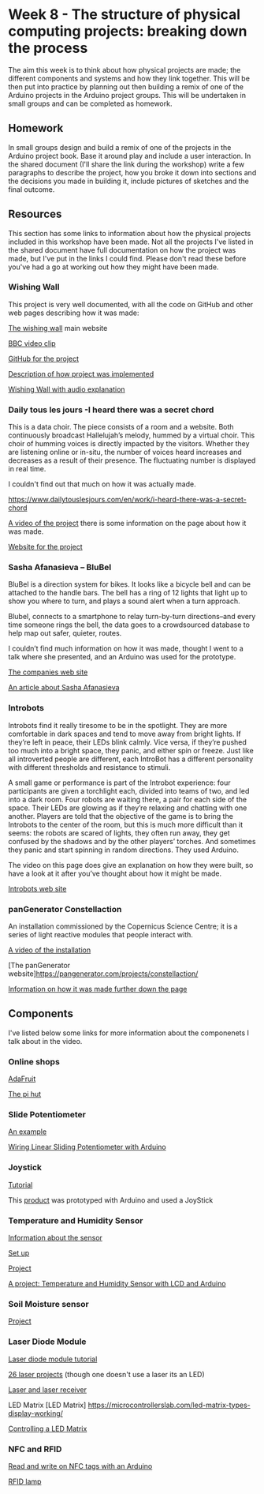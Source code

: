 # Week 8 - The structure of physical computing projects: breaking down the process
The aim this week is to think about how physical projects are made; the different components and systems and how they link together. This will be then put into practice by planning out then building a remix of one of the Arduino projects in the Arduino project groups. This will be undertaken in small groups and can be completed as homework.

## Homework
In small groups design and build a remix of one of the projects in the Arduino project book. Base it around play and include a user interaction. In the shared document (I'll share the link during the workshop) write a few paragraphs to describe the project, how you broke it down into sections and the decisions you made in building it, include pictures of sketches and the final outcome.

## Resources
This section has some links to information about how the physical projects included in this workshop have been made. Not all the projects I've listed in the shared document have full documentation on how the project was made, but I've put in the links I could find. Please don't read these before you've had a go at working out how they might have been made.

### Wishing Wall
This project is very well documented, with all the code on GitHub and other web pages describing how it was made:

[The wishing wall](http://var-mar.info/wishing-wall/ ) main website

[BBC video clip](https://www.bbc.co.uk/news/av/technology-28217580)

[GitHub for the project](https://github.com/var-mar/devart-template)

[Description of how project was implemented](https://devart.withgoogle.com/#/project/16494767)

[Wishing Wall with audio explanation](https://www.youtube.com/watch?v=MX0Z6aHZYDw&feature=emb_title)

### Daily tous les jours -I heard there was a secret chord  
This is a data choir. The piece consists of a room and a website. Both continuously broadcast Hallelujah’s melody, hummed by a virtual choir. This choir of humming voices is directly impacted by the visitors. Whether they are listening online or in-situ, the number of voices heard increases and decreases as a result of their presence. The fluctuating number is displayed in real time. 

I couldn't find out that much on how it was actually made.

https://www.dailytouslesjours.com/en/work/i-heard-there-was-a-secret-chord 

[A video of the project](https://vimeo.com/241879054) there is some information on the page about how it was made.

[Website for the project](https://www.dailytouslesjours.com/en/work/i-heard-there-was-a-secret-chord)

### Sasha Afanasieva – BluBel 
BluBel is a direction system for bikes. It looks like a bicycle bell and can be attached to the handle bars. The bell has a ring of 12 lights that light up to show you where to turn, and plays a sound alert when a turn approach. 

Blubel, connects to a smartphone to relay turn-by-turn directions–and every time someone rings the bell, the data goes to a crowdsourced database to help map out safer, quieter, routes. 

I couldn’t find much information on how it was made, thought I went to a talk where she presented, and an Arduino was used for the prototype. 

[The companies web site ](https://blubel.co/) 

[An article about Sasha Afanasieva](https://www.fastcompany.com/3061438/a-smart-bike-bell-that-crowdsources-safer-routes-as-cyclists-ring-it) 

### Introbots 
Introbots find it really tiresome to be in the spotlight. They are more comfortable in dark spaces and tend to move away from bright lights. If they’re left in peace, their LEDs blink calmly. Vice versa, if they’re pushed too much into a bright space, they panic, and either spin or freeze. Just like all introverted people are different, each IntroBot has a different personality with different thresholds and resistance to stimuli. 

A small game or performance is part of the Introbot experience: four participants are given a torchlight each, divided into teams of two, and led into a dark room. Four robots are waiting there, a pair for each side of the space. Their LEDs are glowing as if they’re relaxing and chatting with one another. Players are told that the objective of the game is to bring the Introbots to the center of the room, but this is much more difficult than it seems: the robots are scared of lights, they often run away, they get confused by the shadows and by the other players’ torches. And sometimes they panic and start spinning in random directions.  They used Arduino. 

The video on this page does give an explanation on how they were built, so have a look at it after you’ve thought about how it might be made. 

[Introbots web site](https://www.masterdigitaldesign.com/case/introbots)

### panGenerator Constellaction 
An installation commissioned by the Copernicus Science Centre; it is a series of light reactive modules that people interact with. 

[A video of the installation](https://vimeo.com/76479685)

[The panGenerator website]https://pangenerator.com/projects/constellaction/ 

[Information on how it was made further down the page](http://arduinoarts.com/2014/05/9-amazing-projects-where-arduino-art-meet/)

## Components
I've listed below some links for more information about the componenets I talk about in the video.

### Online shops
[AdaFruit](https://www.adafruit.com/)

[The pi hut](https://thepihut.com/collections/arduino-store)  

### Slide Potentiometer 
[An example](https://thepihut.com/products/slide-potentiometer-with-plastic-knob-45mm-long) 

[Wiring Linear Sliding Potentiometer with Arduino](https://www.instructables.com/Wiring-Linear-Sliding-Potentiometer-With-Arduino/)  

### Joystick 
[Tutorial](https://elekonika.com/analog-joystick-arduino-tutorial/)  

This [product](https://2020.rca.ac.uk/students/finlay-duncan) was prototyped with Arduino and used a JoyStick  

### Temperature and Humidity Sensor 
[Information about the sensor](https://www.seeedstudio.com/blog/2020/04/07/how-to-pick-the-best-temperature-and-humidity-sensor-for-your-arduino-project/)

[Set up](https://www.instructables.com/Arduino-Temperature-and-Humidity-Sensor/) 

[Project](https://theiotprojects.com/interfacing-temperature-and-humidity-sensor-with-arduino/)

[A project: Temperature and Humidity Sensor with LCD and Arduino](https://www.instructables.com/Temperature-and-Humidity-Sensor-With-LCD-and-Ardui/)

### Soil Moisture sensor 
[Project](https://create.arduino.cc/projecthub/MisterBotBreak/how-to-use-a-soil-moisture-sensor-ce769b) 

### Laser Diode Module 
[Laser diode module tutorial](https://www.instructables.com/Laser-Diode-Module-Tutorial/)

[26 laser projects](https://create.arduino.cc/projecthub/projects/tags/lasers) (though one doesn't use a laser its an LED)   

[Laser and laser receiver](https://www.mschoeffler.de/2017/01/20/how-to-build-an-optical-light-barrier-with-the-arduino-the-keyes-laser-module-ky-008-and-a-laser-receiver-detector-module/)

LED Matrix 
[LED Matrix] https://microcontrollerslab.com/led-matrix-types-display-working/  

[Controlling a LED Matrix](https://www.instructables.com/Controlling-An-LED-Matrix/)  

### NFC and RFID 
[Read and write on NFC tags with an Arduino](https://www.allaboutcircuits.com/projects/read-and-write-on-nfc-tags-with-an-arduino/)  

[RFID lamp](https://www.instructables.com/RGB-RFID-Lamp/)

 

 

 

 

 

 